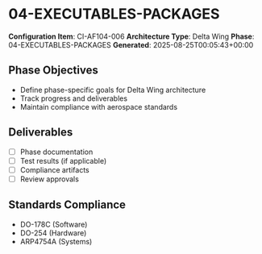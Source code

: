 # 04-EXECUTABLES-PACKAGES

**Configuration Item**: CI-AF104-006
**Architecture Type**: Delta Wing
**Phase**: 04-EXECUTABLES-PACKAGES
**Generated**: 2025-08-25T00:05:43+00:00

## Phase Objectives
- Define phase-specific goals for Delta Wing architecture
- Track progress and deliverables
- Maintain compliance with aerospace standards

## Deliverables
- [ ] Phase documentation
- [ ] Test results (if applicable)
- [ ] Compliance artifacts
- [ ] Review approvals

## Standards Compliance
- DO-178C (Software)
- DO-254 (Hardware)
- ARP4754A (Systems)
